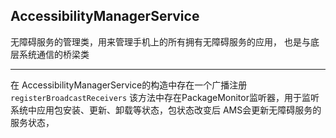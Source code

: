 
## AccessibilityManagerService

无障碍服务的管理类，用来管理手机上的所有拥有无障碍服务的应用，
也是与底层系统通信的桥梁类

----

在 AccessibilityManagerService的构造中存在一个广播注册 `registerBroadcastReceivers`
该方法中存在PackageMonitor监听器，用于监听系统中应用包安装、更新、卸载等状态，包状态改变后
AMS会更新无障碍服务的服务状态，
```

```